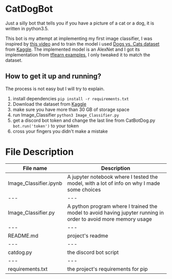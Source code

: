 # CatDogBot
Just a silly bot that tells you if you have a picture of a cat or a dog, it is written in python3.5.

This bot is my attempt at implementing my first image classifier, I was inspired by [this video](https://www.youtube.com/watch?v=cAICT4Al5Ow) and to train the model i used [Dogs vs. Cats dataset](https://www.kaggle.com/c/dogs-vs-cats) from [Kaggle](https://www.kaggle.com). The implemented model is an AlexNet and I got its implementation from [tflearn examples](https://github.com/tflearn/tflearn/blob/master/examples/images/alexnet.py), I only tweaked it to match the dataset.

## How to get it up and running?
The process is not easy but I will try to explain.
1. install dependencies `pip install -r requirements.txt`
2. Download the dataset from [Kaggle](https://www.kaggle.com/c/dogs-vs-cats/data)
3. make sure you have more than 30 GB of storage space
4. run Image_Classifier `python3 Image_Classifier.py`
5. get a discord bot token and change the last line from CatBotDog.py `bot.run('token')` to your token
6. cross your fingers you didn't make a mistake

# File Description

File name | Description 
--- | ---
Image_Classifier.ipynb |  A jupyter notebook where I tested the model, with a lot of info on why I made some choices
--- | ---
Image_Classifier.py | A python program where I trained the model to avoid having jupyter running in order to avoid more memory usage
--- | ---
README.md | project's readme
--- | ---
catdog.py | the discord bot script
--- | ---
requirements.txt | the project's requirements for pip
